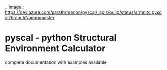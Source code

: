 ..  image:: https://dev.azure.com/sarathrmenon/pyscal/_apis/build/status/srmnitc.pyscal?branchName=master
   
# pyscal - python Structural Environment Calculator

complete documentation with examples available 